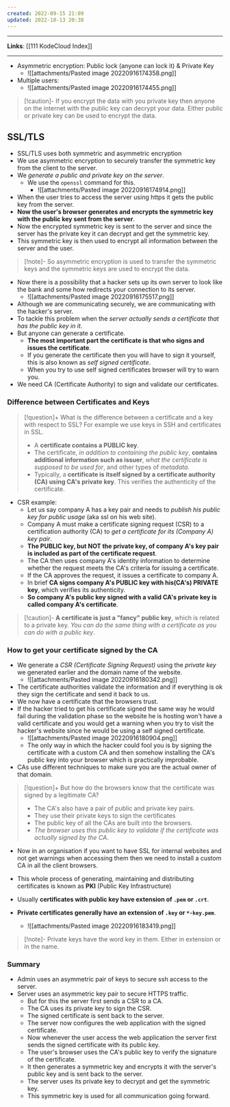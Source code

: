 ```yaml
---
created: 2022-09-15 21:09
updated: 2022-10-13 20:38
---
```

---
**Links**: [[111 KodeCloud Index]]

---
- Asymmetric encryption: Public lock (anyone can lock it) & Private Key
	- ![[attachments/Pasted image 20220916174358.png]]
- Multiple users:
	- ![[attachments/Pasted image 20220916174455.png]]

> [!caution]- If you encrypt the data with you private key then anyone on the internet with the public key can decrypt your data.
> Either public or private key can be used to encrypt the data.


## SSL/TLS
- SSL/TLS uses both symmetric and asymmetric encryption
- We use asymmetric encryption to securely transfer the symmetric key from the client to the server.
- We *generate a public and private key on the server*.
	- We use the `openssl` command for this.
		- ![[attachments/Pasted image 20220916174914.png]]
- When the user tries to access the server using https it gets the public key from the server.
- **Now the user's browser generates and encrypts the symmetric key with the public key sent from the server**.
- Now the encrypted symmetric key is sent to the server and since the server has the private key it can decrypt and get the symmetric key.
- This symmetric key is then used to encrypt all information between the server and the user.

> [!note]- So asymmetric encryption is used to transfer the symmetric keys and the symmetric keys are used to encrypt the data.

- Now there is a possibility that a hacker sets up its own server to look like the bank and some how redirects your connection to its server.
	- ![[attachments/Pasted image 20220916175517.png]]
- Although we are communicating securely, we are communicating with the hacker's server.
- To tackle this problem when the *server actually sends a certificate that has the public key in it*.
- But anyone can generate a certificate. 
	- **The most important part the certificate is that who signs and issues the certificate**.
	- If you generate the certificate then you will have to sign it yourself, this is also known as *self signed certificate*.
	- When you try to use self signed certificates browser will try to warn you.
- We need CA (Certificate Authority) to sign and validate our certificates.

### Difference between Certificates and Keys
> [!question]+ What is the difference between a certificate and a key with respect to SSL? For example we use keys in SSH and certificates in SSL.
> - A **certificate contains a PUBLIC key**.
> - The certificate, *in addition to containing the public key*, **contains additional information such as issuer**, *what the certificate is supposed to be used for*, and other types of *metadata*.
> - Typically, a **certificate is itself signed by a certificate authority (CA) using CA's private key**. This verifies the authenticity of the certificate.

- CSR example:
	- Let us say company A has a key pair and needs to *publish his public key for public usage* (aka ssl on his web site).
	- Company A must make a certificate signing request (CSR) to a certification authority (CA) to *get a certificate for its (Company A) key pair*.
	- **The PUBLIC key, but NOT the private key, of company A's key pair is included as part of the certificate request**.
	- The CA then uses company A's identity information to determine whether the request meets the CA's criteria for issuing a certificate.
	- If the CA approves the request, it issues a certificate to company A. 
	- In brief **CA signs company A's PUBLIC key with his(CA's) PRIVATE key**, which verifies its authenticity.
	- **So company A's public key signed with a valid CA's private key is called company A's certificate**.

> [!caution]- **A certificate is just a "fancy" public key**, which is related to a private key. 
> *You can do the same thing with a certificate as you can do with a public key*.

### How to get your certificate signed by the CA
- We generate a *CSR (Certificate Signing Request)* using the *private key* we generated earlier and the domain name of the website.
	- ![[attachments/Pasted image 20220916180342.png]]
- The certificate authorities validate the information and if everything is ok they sign the certificate and send it back to us.
- We now have a certificate that the browsers trust. 
- If the hacker tried to get his certificate signed the same way he would fail during the validation phase so the website he is hosting won't have a valid certificate and you would get a warning when you try to visit the hacker's website since he would be using a self signed certificate.
	- ![[attachments/Pasted image 20220916180904.png]]
	- The only way in which the hacker could fool you is by signing the certificate with a custom CA and then somehow installing the CA's public key into your browser which is practically improbable.
- CAs use different techniques to make sure you are the actual owner of that domain.

> [!question]+ But how do the browsers know that the certificate was signed by a legitimate CA?
> - The CA's also have a pair of public and private key pairs.
> - They use their private keys to sign the certificates 
> - The public key of all the CAs are built into the browsers. 
> - *The browser uses this public key to validate if the certificate was actually signed by the CA*.

- Now in an organisation if you want to have SSL for internal websites and not get warnings when accessing them then we need to install a custom CA in all the client browsers.

- This whole process of generating, maintaining and distributing certificates is known as **PKI** (Public Key Infrastructure)
- Usually **certificates with public key have extension of `.pem` or `.crt`**.
- **Private certificates generally have an extension of `.key` or `*-key.pem`**.
	- ![[attachments/Pasted image 20220916183419.png]]

> [!note]- Private keys have the word key in them. Either in extension or in the name.

### Summary
- Admin uses an asymmetric pair of keys to secure ssh access to the server.
- Server uses an asymmetric key pair to secure HTTPS traffic.
	- But for this the server first sends a CSR to a CA.
	- The CA uses its private key to sign the CSR.
	- The signed certificate is sent back to the server.
	- The server now configures the web application with the signed certificate.
	- Now whenever the user access the web application the server first sends the signed certificate with its public key.
	- The user's browser uses the CA's public key to verify the signature of the certificate. 
	- It then generates a symmetric key and encrypts it with the server's public key and is sent back to the server.
	- The server uses its private key to decrypt and get the symmetric key.
	- This symmetric key is used for all communication going forward.
